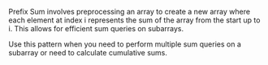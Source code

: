 Prefix Sum involves preprocessing an array to create a new array where each element at index i represents the sum of the array from the start up to i. This allows for efficient sum queries on subarrays.

Use this pattern when you need to perform multiple sum queries on a subarray or need to calculate cumulative sums.

